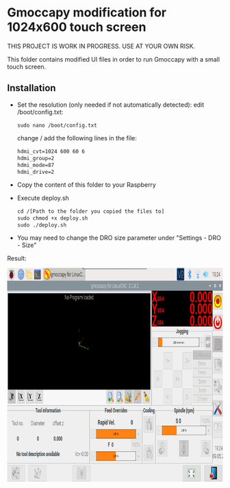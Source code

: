 # Gmoccapy modification for 1024x600 touch screen

THIS PROJECT IS WORK IN PROGRESS.
USE AT YOUR OWN RISK.

This folder contains modified UI files in order to run Gmoccapy with a small touch screen.

## Installation
- Set the resolution (only needed if not automatically detected):
    edit /boot/config.txt:
    
    ```console
    sudo nano /boot/config.txt
    ```
    change / add the following lines in the file:

    ```console
    hdmi_cvt=1024 600 60 6
    hdmi_group=2
    hdmi_mode=87
    hdmi_drive=2
    ```
- Copy the content of this folder to your Raspberry
- Execute deploy.sh
    ```console
    cd /[Path to the folder you copied the files to]
    sudo chmod +x deploy.sh
    sudo ./deploy.sh
    ```
- You may need to change the DRO size parameter under "Settings - DRO - Size"

Result:

<a target="_blank"><img src="https://github.com/ChrisWag91/PI-LCNC/blob/master/Gmoccapy mod files/small screen mod 1024x600/tiny_gmoccapy_screenshot.png?raw=true"
height="500" border="0" /></a>







